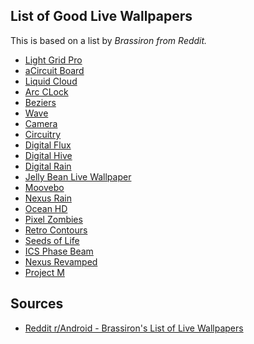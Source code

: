 ## List of Good Live Wallpapers

This is based on a list by *Brassiron from Reddit.*

* [Light Grid Pro][1]
* [aCircuit Board][2]
* [Liquid Cloud][3]
* [Arc CLock][4]
* [Beziers][5]
* [Wave][6]
* [Camera][7]
* [Circuitry][8]
* [Digital Flux][9]
* [Digital Hive][10]
* [Digital Rain][11]
* [Jelly Bean Live Wallpaper][12]
* [Moovebo][13]
* [Nexus Rain][14]
* [Ocean HD][15]
* [Pixel Zombies][16]
* [Retro Contours][17]
* [Seeds of Life][18]
* [ICS Phase Beam][19]
* [Nexus Revamped][20]
* [Project M][21]

## Sources

* [Reddit r/Android - Brassiron's List of Live Wallpapers](http://www.reddit.com/r/Android/comments/143utz/do_any_of_you_use_live_wallpapers/c79of6d)

[1]: https://play.google.com/store/apps/details?id=com.joko.lightgridpro
[2]: https://play.google.com/store/apps/details?id=com.flowerpig.lwp.circuit
[3]: https://play.google.com/store/apps/details?id=com.formisk.aliquidcloud.free
[4]: https://play.google.com/store/apps/details?id=com.flinthillsdesign.arcClockWallpaper
[5]: https://play.google.com/store/apps/details?id=se.laetus.lwp.beziers
[6]: https://play.google.com/store/apps/details?id=wave.paperworld.wallpaper
[7]: https://play.google.com/store/apps/details?id=wave.paperworld.wallpaper
[8]: https://play.google.com/store/apps/details?id=com.io.wallpaper.circuitry
[9]: https://play.google.com/store/apps/details?id=com.dkeesto.digitalflux&feature
[10]: https://play.google.com/store/apps/details?id=com.dkeesto.holographlw&featur
[11]: https://play.google.com/store/apps/details?id=gs.akira.digitalrain&feature
[12]: https://play.google.com/store/apps/details?id=com.tribok.android.livewallpaper.jellybeanlwp.lite&feature
[13]: https://play.google.com/store/apps/details?id=com.moovebo.wallpaper.live.triangle
[14]: https://play.google.com/store/apps/details?id=com.xllusion.livewallpaper.nexusrain
[15]: https://play.google.com/store/apps/details?id=com.dualboot.apps.ocean&feature
[16]: https://play.google.com/store/apps/details?id=haydenTheAndroid.liveWallpaper.pixelZombies&
[17]: https://play.google.com/store/apps/details?id=net.flaminglunchbox.contour
[18]: https://play.google.com/store/apps/details?id=com.kalicinscy.wallpaper.seedsoflife
[19]: https://play.google.com/store/apps/details?id=com.tribok.android.livewallpaper.icsclassic.lite&
[20]: https://play.google.com/store/apps/details?id=com.stealthcopter.nexusrevamped
[21]: https://play.google.com/store/apps/details?id=com.psperl.projectM